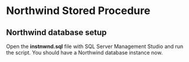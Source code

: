 # Northwind Stored Procedure
## Northwind database setup
Open the **instnwnd.sql** file with SQL Server Management Studio and run the script.
You should have a Northwind database instance now.
